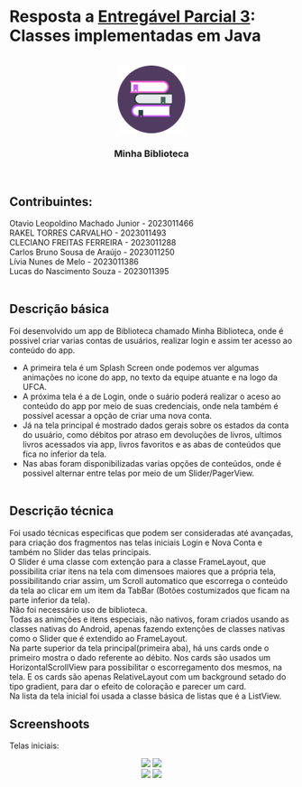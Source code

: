 # Resposta a [Entregável Parcial 3](https://ava.ufca.edu.br/mod/assign/view.php?id=9237): Classes implementadas em Java<BR/>

<!-- PROJECT LOGO -->
<br />
<div align="center">
  <a href="https://drive.google.com/drive/folders/16Zi184nW16NXDW3KQkFen8y63UBEVv2b">
    <img src="https://github.com/lucns-ufca/app-biblioteca/blob/master/app/src/main/res/drawable/app_icon.png" alt="Logo" width="120" height="120">
  </a>

  <h3 align="center">Minha Biblioteca</h3>
</div>
<BR/>

## Contribuintes:<BR/>
Otavio Leopoldino Machado Junior - 2023011466 <BR/>RAKEL TORRES CARVALHO - 2023011493<BR/>CLECIANO FREITAS FERREIRA - 2023011288<BR/>Carlos Bruno Sousa de Araújo - 2023011250<BR/>Lívia Nunes de Melo - 2023011386 <BR/>Lucas do Nascimento Souza - 2023011395<BR/><BR/>

## Descrição básica<br/>
Foi desenvolvido um app de Biblioteca chamado Minha Biblioteca, onde é possivel criar varias contas de usuários, realizar login e assim ter acesso ao conteúdo do app.<br/>
* A primeira tela é um Splash Screen onde podemos ver algumas animações no icone do app, no texto da equipe atuante e na logo da UFCA.
* A próxima tela é a de Login, onde o suário poderá realizar o aceso ao conteúdo do app por meio de suas credenciais, onde nela também é possível acessar a opção de criar uma nova conta.
* Já na tela principal é mostrado dados gerais sobre os estados da conta do usuário, como débitos por atraso em devoluções de livros, ultimos livros acessados via app, livros favoritos e as abas de conteúdos que fica no inferior da tela.
* Nas abas foram disponibilizadas varias opções de conteúdos, onde é possivel alternar entre telas por meio de um Slider/PagerView.
<br/><br/>

## Descrição técnica<br/>
Foi usado técnicas especificas que podem ser consideradas até avançadas, para criação dos fragmentos nas telas iniciais Login e Nova Conta e também no Slider das telas principais.<br/> 
O Slider é uma classe com extenção para a classe FrameLayout, que possibilita criar itens na tela com dimensoes maiores que a própria tela, possibilitando criar assim, um Scroll automatico que escorrega o conteúdo da tela ao clicar em um item da TabBar (Botões costumizados que ficam na parte inferior da tela).<br/>
Não foi necessário uso de biblioteca.<br/>
Todas as animções e itens especiais, não nativos, foram criados usando as classes nativas do Android, apenas fazendo extenções de classes nativas como o Slider que é extendido ao FrameLayout.<br/>
Na parte superior da tela principal(primeira aba), há uns cards onde o primeiro mostra o dado referente ao débito. Nos cards são usados um HorizontalScrollView para possibilitar o escorregamento dos mesmos, na tela. E os cards são apenas RelativeLayout com um background setado do tipo gradient, para dar o efeito de coloração e parecer um card.<br/>
Na lista da tela inicial foi usada a classe básica de listas que é a ListView.<br/>

## Screenshoots<br/>
Telas iniciais:<br/>

<div align="center">
  <img src="https://github.com/user-attachments/assets/0a729623-32c4-477c-814c-e90c583afee5">
  <img src="https://github.com/user-attachments/assets/d4ee1336-1a5f-458e-b88a-fd64fa4cd432">
  <br/>
  <img src="https://github.com/user-attachments/assets/5c804b93-22b2-453d-9e88-3ff7877a1b9d">
  <img src="https://github.com/user-attachments/assets/b1314f8b-b39a-4e3a-80b1-50c14feddb55">
</div>
